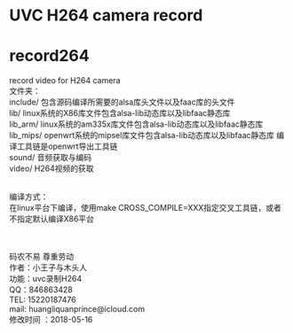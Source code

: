 # UVC H264 camera record

# record264
record video for H264 camera
<br>文件夹：
<br>include/  包含源码编译所需要的alsa库头文件以及faac库的头文件
<br>lib/  linux系统的X86库文件包含alsa-lib动态库以及libfaac静态库
<br>lib_arm/  linux系统的am335x库文件包含alsa-lib动态库以及libfaac静态库 
<br>lib_mips/  openwrt系统的mipsel库文件包含alsa-lib动态库以及libfaac静态库 编译工具链是openwrt导出工具链
<br>sound/  音频获取与编码
<br>video/  H264视频的获取

<br>编译方式：
<br>在linux平台下编译，使用make CROSS_COMPILE=XXX指定交叉工具链，或者不指定默认编译X86平台

<br>
<br>码农不易 尊重劳动
<br>作者：小王子与木头人
<br>功能：uvc录制H264
<br>QQ：846863428 
<br>TEL: 15220187476 
<br>mail: huangliquanprince@icloud.com 
<br>修改时间 ：2018-05-16 